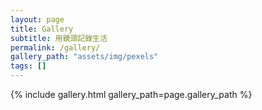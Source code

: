 ```yaml
---
layout: page
title: Gallery
subtitle: 用鏡頭記錄生活
permalink: /gallery/
gallery_path: "assets/img/pexels"
tags: []
---
```


{% include gallery.html gallery_path=page.gallery_path %}
